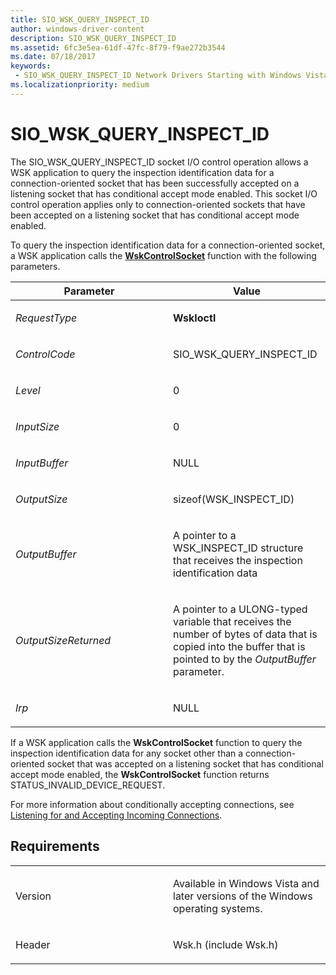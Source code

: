 ```yaml
---
title: SIO_WSK_QUERY_INSPECT_ID
author: windows-driver-content
description: SIO_WSK_QUERY_INSPECT_ID
ms.assetid: 6fc3e5ea-61df-47fc-8f79-f9ae272b3544
ms.date: 07/18/2017
keywords:
 - SIO_WSK_QUERY_INSPECT_ID Network Drivers Starting with Windows Vista
ms.localizationpriority: medium
---
```


# SIO\_WSK\_QUERY\_INSPECT\_ID


The SIO\_WSK\_QUERY\_INSPECT\_ID socket I/O control operation allows a WSK application to query the inspection identification data for a connection-oriented socket that has been successfully accepted on a listening socket that has conditional accept mode enabled. This socket I/O control operation applies only to connection-oriented sockets that have been accepted on a listening socket that has conditional accept mode enabled.

To query the inspection identification data for a connection-oriented socket, a WSK application calls the [**WskControlSocket**](https://msdn.microsoft.com/library/windows/hardware/ff571127) function with the following parameters.

<table>
<colgroup>
<col width="50%" />
<col width="50%" />
</colgroup>
<thead>
<tr class="header">
<th>Parameter</th>
<th>Value</th>
</tr>
</thead>
<tbody>
<tr class="odd">
<td><p><em>RequestType</em></p></td>
<td><p><strong>WskIoctl</strong></p></td>
</tr>
<tr class="even">
<td><p><em>ControlCode</em></p></td>
<td><p>SIO_WSK_QUERY_INSPECT_ID</p></td>
</tr>
<tr class="odd">
<td><p><em>Level</em></p></td>
<td><p>0</p></td>
</tr>
<tr class="even">
<td><p><em>InputSize</em></p></td>
<td><p>0</p></td>
</tr>
<tr class="odd">
<td><p><em>InputBuffer</em></p></td>
<td><p>NULL</p></td>
</tr>
<tr class="even">
<td><p><em>OutputSize</em></p></td>
<td><p>sizeof(WSK_INSPECT_ID)</p></td>
</tr>
<tr class="odd">
<td><p><em>OutputBuffer</em></p></td>
<td><p>A pointer to a WSK_INSPECT_ID structure that receives the inspection identification data</p></td>
</tr>
<tr class="even">
<td><p><em>OutputSizeReturned</em></p></td>
<td><p>A pointer to a ULONG-typed variable that receives the number of bytes of data that is copied into the buffer that is pointed to by the <em>OutputBuffer</em> parameter.</p></td>
</tr>
<tr class="odd">
<td><p><em>Irp</em></p></td>
<td><p>NULL</p></td>
</tr>
</tbody>
</table>

If a WSK application calls the **WskControlSocket** function to query the inspection identification data for any socket other than a connection-oriented socket that was accepted on a listening socket that has conditional accept mode enabled, the **WskControlSocket** function returns STATUS\_INVALID\_DEVICE\_REQUEST.

For more information about conditionally accepting connections, see [Listening for and Accepting Incoming Connections](https://msdn.microsoft.com/library/windows/hardware/ff557059).

Requirements
------------

<table>
<colgroup>
<col width="50%" />
<col width="50%" />
</colgroup>
<tbody>
<tr class="odd">
<td><p>Version</p></td>
<td><p>Available in Windows Vista and later versions of the Windows operating systems.</p></td>
</tr>
<tr class="even">
<td><p>Header</p></td>
<td>Wsk.h (include Wsk.h)</td>
</tr>
</tbody>
</table>

 

 




